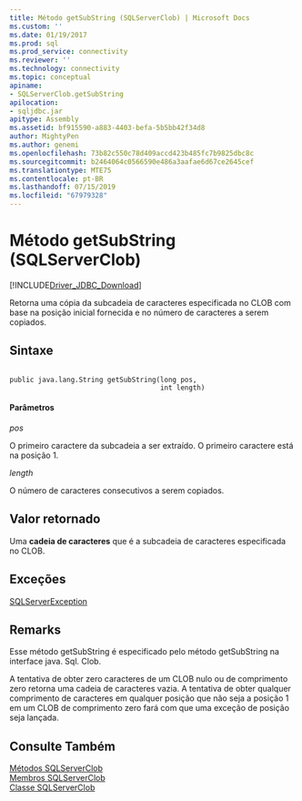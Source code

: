 ```yaml
---
title: Método getSubString (SQLServerClob) | Microsoft Docs
ms.custom: ''
ms.date: 01/19/2017
ms.prod: sql
ms.prod_service: connectivity
ms.reviewer: ''
ms.technology: connectivity
ms.topic: conceptual
apiname:
- SQLServerClob.getSubString
apilocation:
- sqljdbc.jar
apitype: Assembly
ms.assetid: bf915590-a883-4403-befa-5b5bb42f34d8
author: MightyPen
ms.author: genemi
ms.openlocfilehash: 73b82c550c78d409accd423b485fc7b9825dbc8c
ms.sourcegitcommit: b2464064c0566590e486a3aafae6d67ce2645cef
ms.translationtype: MTE75
ms.contentlocale: pt-BR
ms.lasthandoff: 07/15/2019
ms.locfileid: "67979328"
---
```

# <a name="getsubstring-method-sqlserverclob"></a>Método getSubString (SQLServerClob)
[!INCLUDE[Driver_JDBC_Download](../../../includes/driver_jdbc_download.md)]

  Retorna uma cópia da subcadeia de caracteres especificada no CLOB com base na posição inicial fornecida e no número de caracteres a serem copiados.  
  
## <a name="syntax"></a>Sintaxe  
  
```  
  
public java.lang.String getSubString(long pos,  
                                     int length)  
```  
  
#### <a name="parameters"></a>Parâmetros  
 *pos*  
  
 O primeiro caractere da subcadeia a ser extraído. O primeiro caractere está na posição 1.  
  
 *length*  
  
 O número de caracteres consecutivos a serem copiados.  
  
## <a name="return-value"></a>Valor retornado  
 Uma **cadeia de caracteres** que é a subcadeia de caracteres especificada no CLOB.  
  
## <a name="exceptions"></a>Exceções  
 [SQLServerException](../../../connect/jdbc/reference/sqlserverexception-class.md)  
  
## <a name="remarks"></a>Remarks  
 Esse método getSubString é especificado pelo método getSubString na interface java. Sql. Clob.  
  
 A tentativa de obter zero caracteres de um CLOB nulo ou de comprimento zero retorna uma cadeia de caracteres vazia. A tentativa de obter qualquer comprimento de caracteres em qualquer posição que não seja a posição 1 em um CLOB de comprimento zero fará com que uma exceção de posição seja lançada.  
  
## <a name="see-also"></a>Consulte Também  
 [Métodos SQLServerClob](../../../connect/jdbc/reference/sqlserverclob-methods.md)   
 [Membros SQLServerClob](../../../connect/jdbc/reference/sqlserverclob-members.md)   
 [Classe SQLServerClob](../../../connect/jdbc/reference/sqlserverclob-class.md)  
  
  
